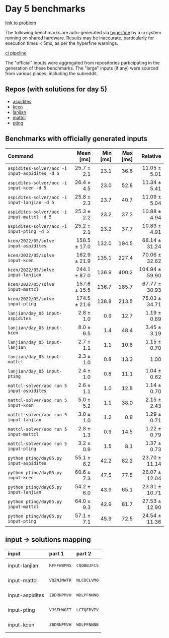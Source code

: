 # Day 5 benchmarks

[link to problem](http://adventofcode.com/2022/day/5)

The following benchmarks are auto-generated via [hyperfine](https://github.com/sharkdp/hyperfine) by a ci system running on shared hardware. Results may be inaccurate, particularly for execution times < 5ms, as per the hyperfine warnings.

[ci pipeline](http://ci.papercode.net:8080/teams/aoc2022/pipelines/aoc-compare-2022)

The "official" inputs were aggregated from repositories participating in the generation of these benchmarks. The "large" inputs (if any) were sourced from various places, including the subreddit.

## Repos (with solutions for day 5)


- [aspidites](https://github.com/aspidites/aoc2022)
- [kcen](https://github.com/kcen/AdventOfCode)
- [lanjian](https://github.com/LanJian/aoc-2022)
- [mattcl](https://github.com/mattcl/aoc2022)
- [pting](https://github.com/pting/aoc2022)

## Benchmarks with officially generated inputs
| Command | Mean [ms] | Min [ms] | Max [ms] | Relative |
|:---|---:|---:|---:|---:|
| `aspidites-solver/aoc -i input-aspidites -d 5` | 25.7 ± 2.1 | 23.1 | 36.8 | 11.05 ± 5.01 |
| `aspidites-solver/aoc -i input-kcen -d 5` | 26.4 ± 4.5 | 23.0 | 52.8 | 11.34 ± 5.41 |
| `aspidites-solver/aoc -i input-lanjian -d 5` | 25.8 ± 2.3 | 23.7 | 40.7 | 11.09 ± 5.04 |
| `aspidites-solver/aoc -i input-mattcl -d 5` | 25.3 ± 2.2 | 23.2 | 37.3 | 10.88 ± 4.94 |
| `aspidites-solver/aoc -i input-pting -d 5` | 25.2 ± 2.1 | 23.2 | 37.7 | 10.83 ± 4.91 |
| `kcen/2022/05/solve input-aspidites` | 158.5 ± 17.0 | 132.0 | 194.5 | 68.14 ± 31.24 |
| `kcen/2022/05/solve input-kcen` | 162.9 ± 21.9 | 135.1 | 227.4 | 70.06 ± 32.62 |
| `kcen/2022/05/solve input-lanjian` | 244.1 ± 87.0 | 136.9 | 400.2 | 104.94 ± 59.90 |
| `kcen/2022/05/solve input-mattcl` | 157.6 ± 15.5 | 136.7 | 185.7 | 67.77 ± 30.93 |
| `kcen/2022/05/solve input-pting` | 174.5 ± 21.6 | 138.8 | 213.5 | 75.03 ± 34.71 |
| `lanjian/day_05 input-aspidites` | 2.8 ± 1.0 | 0.9 | 12.7 | 1.19 ± 0.69 |
| `lanjian/day_05 input-kcen` | 8.0 ± 6.5 | 1.4 | 48.4 | 3.45 ± 3.19 |
| `lanjian/day_05 input-lanjian` | 2.7 ± 1.1 | 1.1 | 10.8 | 1.15 ± 0.70 |
| `lanjian/day_05 input-mattcl` | 2.3 ± 1.0 | 0.8 | 13.3 | 1.00 |
| `lanjian/day_05 input-pting` | 2.4 ± 1.0 | 0.8 | 11.1 | 1.04 ± 0.62 |
| `mattcl-solver/aoc run 5 input-aspidites` | 2.6 ± 1.1 | 1.0 | 12.8 | 1.14 ± 0.70 |
| `mattcl-solver/aoc run 5 input-kcen` | 5.0 ± 5.2 | 1.1 | 38.0 | 2.15 ± 2.43 |
| `mattcl-solver/aoc run 5 input-lanjian` | 3.0 ± 1.0 | 1.2 | 8.8 | 1.29 ± 0.71 |
| `mattcl-solver/aoc run 5 input-mattcl` | 2.8 ± 1.3 | 0.9 | 14.5 | 1.22 ± 0.79 |
| `mattcl-solver/aoc run 5 input-pting` | 3.2 ± 0.9 | 1.5 | 8.1 | 1.37 ± 0.73 |
| `python pting/day05.py input-aspidites` | 55.1 ± 8.2 | 42.2 | 82.2 | 23.70 ± 11.14 |
| `python pting/day05.py input-kcen` | 60.6 ± 7.3 | 47.5 | 77.5 | 26.07 ± 12.04 |
| `python pting/day05.py input-lanjian` | 54.2 ± 6.0 | 43.9 | 65.1 | 23.31 ± 10.71 |
| `python pting/day05.py input-mattcl` | 64.0 ± 9.3 | 42.9 | 81.7 | 27.53 ± 12.90 |
| `python pting/day05.py input-pting` | 57.1 ± 7.1 | 45.9 | 72.5 | 24.54 ± 11.36 |

## input -> solutions mapping
|input|part 1|part 2|
|:---|:---|:---|
|input-lanjian|<pre>RFFFWBPNS</pre>|<pre>CQQBBJFCS</pre>|
|input-mattcl|<pre>VQZNJMWTR</pre>|<pre>NLCDCLVMQ</pre>|
|input-aspidites|<pre>ZBDRNPMVH</pre>|<pre>WDLPFNNNB</pre>|
|input-pting|<pre>VJSFHWGFT</pre>|<pre>LCTQFBVZV</pre>|
|input-kcen|<pre>ZBDRNPMVH</pre>|<pre>WDLPFNNNB</pre>|
